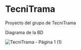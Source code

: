 # TecniTrama
Proyecto del grupo de TecniTrama


Diagrama de la BD

![TecniTrama  - Página 1 (1)](https://github.com/user-attachments/assets/12940d77-8a9b-4e82-b5e6-b45bfec9f58f)
